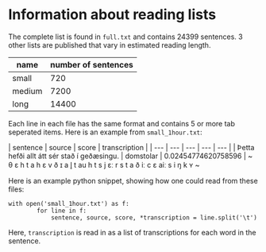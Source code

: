 # Information about reading lists
The complete list is found in `full.txt` and contains 24399 sentences. 3 other lists are published that vary in estimated reading length.

| name | number of sentences |
| --- | --- |
| small | 720 |
| medium | 7200 |
| long | 14400 |

Each line in each file has the same format and contains 5 or more tab seperated items. Here is an example from `small_1hour.txt`:

| sentence | source | score | transcription |
| --- | --- | --- | --- | --- |
| Þetta hefði allt átt sér stað í geðæsingu. | domstolar | 0.02454774620758596 | ~ θ ɛ h t a	h ɛ v ð ɪ	a l̥ t	au h t	s j ɛː r	s t a ð	iː	c ɛ aiː s i ŋ k ʏ ~

Here is an example python snippet, showing how one could read from these files:
```
with open('small_1hour.txt') as f:
        for line in f:
            sentence, source, score, *transcription = line.split('\t')
```
Here, `transcription` is read in as a list of transcriptions for each word in the sentence.